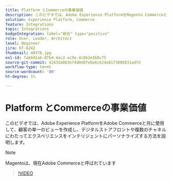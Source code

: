 ```yaml
---
title: Platform とCommerceの事業価値
description: このビデオでは、Adobe Experience PlatformをMagento Commerceと共に使用して、顧客の単一のビューを作成し、デジタルストアフロントや複数のチャネルにわたってエクスペリエンスをインテリジェントにパーソナライズする方法を説明します。
solution: Experience Platform, Commerce
feature: Integrations
topic: Integrations
badgeIntegration: label="統合" type="positive"
role: User, Leader, Architect
level: Beginner
jira: KT-6242
thumbnail: 40376.jpg
exl-id: fab8d1ab-87b4-4ec3-ac9e-4c8b3e3b8c75
source-git-commit: 4243da0b3e74d0d07e0a6c624e8173808831adfd
workflow-type: tm+mt
source-wordcount: '80'
ht-degree: 1%

---
```


# Platform とCommerceの事業価値

このビデオでは、Adobe Experience PlatformをAdobe Commerceと共に使用して、顧客の単一のビューを作成し、デジタルストアフロントや複数のチャネルにわたってエクスペリエンスをインテリジェントにパーソナライズする方法を説明します。

>[!NOTE]
>
> Magentoは、現在Adobe Commerceと呼ばれています

>[!VIDEO](https://video.tv.adobe.com/v/40376?learn=on)

